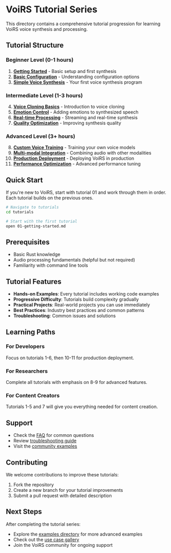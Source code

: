 # VoiRS Tutorial Series

This directory contains a comprehensive tutorial progression for learning VoiRS voice synthesis and processing.

## Tutorial Structure

### Beginner Level (0-1 hours)
1. **[Getting Started](./01-getting-started.md)** - Basic setup and first synthesis
2. **[Basic Configuration](./02-basic-configuration.md)** - Understanding configuration options
3. **[Simple Voice Synthesis](./03-simple-synthesis.md)** - Your first voice synthesis program

### Intermediate Level (1-3 hours)
4. **[Voice Cloning Basics](./04-voice-cloning.md)** - Introduction to voice cloning
5. **[Emotion Control](./05-emotion-control.md)** - Adding emotions to synthesized speech
6. **[Real-time Processing](./06-realtime-processing.md)** - Streaming and real-time synthesis
7. **[Quality Optimization](./07-quality-optimization.md)** - Improving synthesis quality

### Advanced Level (3+ hours)
8. **[Custom Voice Training](./08-custom-training.md)** - Training your own voice models
9. **[Multi-modal Integration](./09-multimodal.md)** - Combining audio with other modalities
10. **[Production Deployment](./10-production.md)** - Deploying VoiRS in production
11. **[Performance Optimization](./11-performance.md)** - Advanced performance tuning

## Quick Start

If you're new to VoiRS, start with tutorial 01 and work through them in order. Each tutorial builds on the previous ones.

```bash
# Navigate to tutorials
cd tutorials

# Start with the first tutorial
open 01-getting-started.md
```

## Prerequisites

- Basic Rust knowledge
- Audio processing fundamentals (helpful but not required)
- Familiarity with command line tools

## Tutorial Features

- **Hands-on Examples**: Every tutorial includes working code examples
- **Progressive Difficulty**: Tutorials build complexity gradually  
- **Practical Projects**: Real-world projects you can use immediately
- **Best Practices**: Industry best practices and common patterns
- **Troubleshooting**: Common issues and solutions

## Learning Paths

### For Developers
Focus on tutorials 1-6, then 10-11 for production deployment.

### For Researchers  
Complete all tutorials with emphasis on 8-9 for advanced features.

### For Content Creators
Tutorials 1-5 and 7 will give you everything needed for content creation.

## Support

- Check the [FAQ](../faq_examples.rs) for common questions
- Review [troubleshooting guide](../debug_troubleshooting_example.rs)
- Visit the [community examples](../community_contributions_gallery.rs)

## Contributing

We welcome contributions to improve these tutorials:

1. Fork the repository
2. Create a new branch for your tutorial improvements
3. Submit a pull request with detailed description

## Next Steps

After completing the tutorial series:
- Explore the [examples directory](../) for more advanced examples
- Check out the [use case gallery](../use_case_gallery.rs)
- Join the VoiRS community for ongoing support